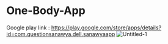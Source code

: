 # One-Body-App
Google play link : https://play.google.com/store/apps/details?id=com.questionsanawya.dell.sanawyaapp
![Untitled-1](https://user-images.githubusercontent.com/48159614/75934124-6320a800-5e84-11ea-981f-7de589c2d937.jpg)
